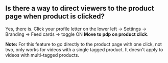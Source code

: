 ## Is there a way to direct viewers to the product page when product is clicked?

Yes, there is. Click your profile letter on the lower left -> Settings -> Branding -> Feed cards -> toggle ON **Move to pdp on product click**.

**Note:** For this feature to go directly to the product page with one click, not two, only works for videos with a single tagged product. It doesn't apply to videos with multi-tagged products. 

